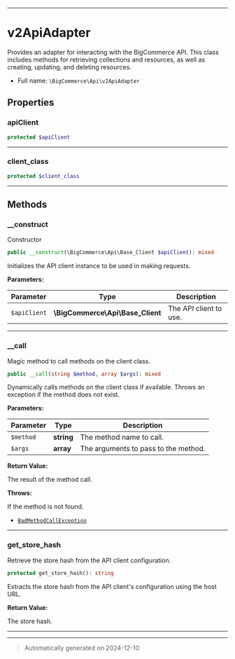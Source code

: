 ***

# v2ApiAdapter

Provides an adapter for interacting with the BigCommerce API. This class includes methods for
retrieving collections and resources, as well as creating, updating, and deleting resources.



* Full name: `\BigCommerce\Api\v2ApiAdapter`



## Properties


### apiClient



```php
protected $apiClient
```






***

### client_class



```php
protected $client_class
```






***

## Methods


### __construct

Constructor

```php
public __construct(\BigCommerce\Api\Base_Client $apiClient): mixed
```

Initializes the API client instance to be used in making requests.






**Parameters:**

| Parameter | Type | Description |
|-----------|------|-------------|
| `$apiClient` | **\BigCommerce\Api\Base_Client** | The API client to use. |





***

### __call

Magic method to call methods on the client class.

```php
public __call(string $method, array $args): mixed
```

Dynamically calls methods on the client class if available. Throws an exception if the method does not exist.






**Parameters:**

| Parameter | Type | Description |
|-----------|------|-------------|
| `$method` | **string** | The method name to call. |
| `$args` | **array** | The arguments to pass to the method. |


**Return Value:**

The result of the method call.



**Throws:**
<p>If the method is not found.</p>

- [`BadMethodCallException`](../../BadMethodCallException.md)



***

### get_store_hash

Retrieve the store hash from the API client configuration.

```php
protected get_store_hash(): string
```

Extracts the store hash from the API client's configuration using the host URL.







**Return Value:**

The store hash.




***


***
> Automatically generated on 2024-12-10
